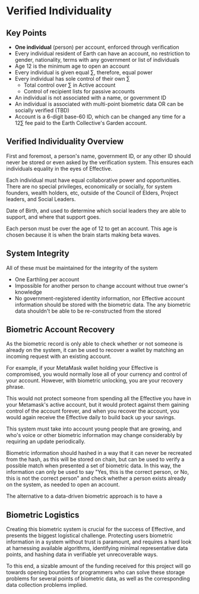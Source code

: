 # Verified Individuality


## Key Points
- **One individual** (person) per account, enforced through verification
- Every individual resident of Earth can have an account, no restriction to gender, nationality, terms with any government or list of individuals
- Age 12 is the minimum age to open an account 
- Every individual is given equal ∑, therefore, equal power
- Every individual has sole control of their own ∑
	- Total control over ∑ in Active account
	- Control of recipient lists for passive accounts
- An individual is not associated with a name, or government ID 
- An individual is associated with multi-point biometric data OR can be socially verified (TBD)
- Account is a 6-digit base-60 ID, which can be changed any time for a 12∑ fee paid to the Earth Collective's Garden account.


## Verified Individuality Overview
First and foremost, a person's name, government ID, or any other ID should never be stored or even asked by the verification system. This ensures each individuals equality in the eyes of Effective. 

Each individual must have equal collaborative power and opportunities. There are no special privileges, economically or socially, for system founders, wealth holders, etc, outside of the Council of Elders, Project leaders, and Social Leaders.

Date of Birth, and  used to determine which social leaders they are able to support, and where that support goes. 

Each person must be over the age of 12 to get an account. This age is chosen because it is when the brain starts making beta waves.

## System Integrity
All of these must be maintained for the integrity of the system
 - One Earthling per account
 - Impossible for another person to change account without true owner's knowledge
 - No government-registered identity information, nor Effective account information should be stored with the biometric data. The any biometric data shouldn't be able to be re-constructed from the stored 

## Biometric Account Recovery
As the biometric record is only able to check whether or not someone is already on the system, it can be used to recover a wallet by matching an incoming request with an existing account. 

For example, if your MetaMask wallet holding your Effective is compromised, you would normally lose all of your currency and control of your account. However, with biometric unlocking, you are your recovery phrase.

This would not protect someone from spending all the Effective you have in your Metamask's active account, but it would protect against them gaining control of the account forever, and when you recover the account, you would again receive the Effective daily to build back up your savings. 

This system must take into account young people that are growing, and who's voice or other biometric information may change considerably by requiring an update periodically. 

Biometric information should hashed in a way that it can never be recreated from the hash, as this will be stored on chain, but can be used to verify a possible match when presented a set of biometric data. In this way, the information can only be used to say "Yes, this is the correct person, or No, this is not the correct person" and check whether a person exists already on the system, as needed to open an account. 

The alternative to a data-driven biometric approach is to have a 

## Biometric Logistics
Creating this biometric system is crucial for the success of Effective, and presents the biggest logistical challenge. Protecting users biometric information in a system without trust is paramount, and requires a hard look at harnessing available algorithms, identifying minimal representative data points, and hashing data in verifiable yet unrecoverable ways. 

To this end, a sizable amount of the funding received for this project will go towards opening bounties for programmers who can solve these storage problems for several points of biometric data, as well as the corresponding data collection problems implied. 
<!--stackedit_data:
eyJoaXN0b3J5IjpbLTE5MDI2MzExNDksMzU3MzE2NzQsNzMwOT
k4MTE2XX0=
-->